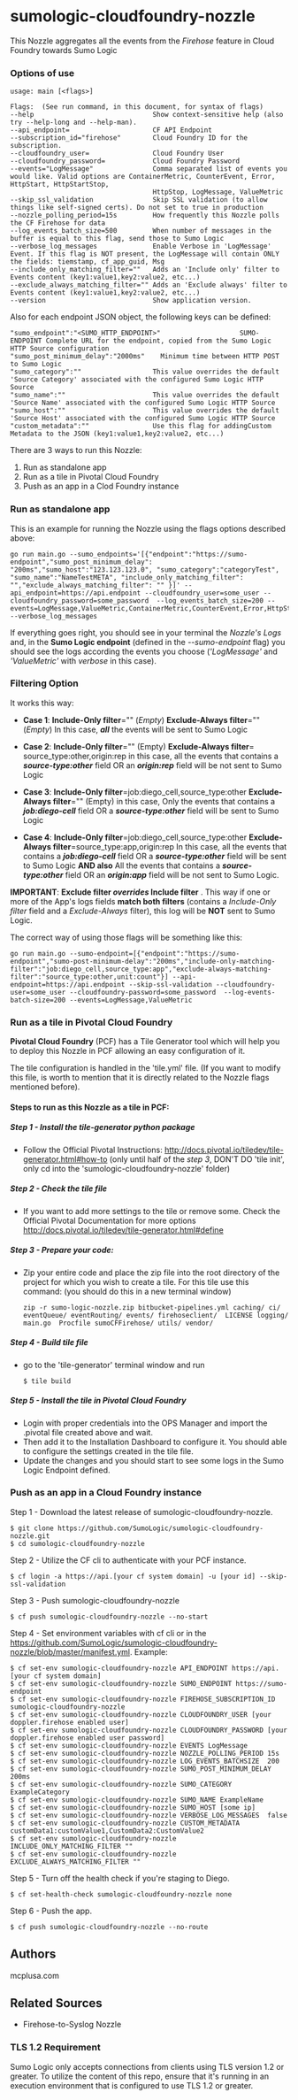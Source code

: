 # sumologic-cloudfoundry-nozzle

This Nozzle aggregates all the events from the _Firehose_ feature in Cloud Foundry towards Sumo Logic

### Options of use

```
usage: main [<flags>]

Flags:  (See run command, in this document, for syntax of flags)
--help                              Show context-sensitive help (also try --help-long and --help-man).
--api_endpoint=                     CF API Endpoint
--subscription_id="firehose"        Cloud Foundry ID for the subscription.
--cloudfoundry_user=                Cloud Foundry User
--cloudfoundry_password=            Cloud Foundry Password
--events="LogMessage"               Comma separated list of events you would like. Valid options are ContainerMetric, CounterEvent, Error, HttpStart, HttpStartStop,
                                    HttpStop, LogMessage, ValueMetric
--skip_ssl_validation               Skip SSL validation (to allow things like self-signed certs). Do not set to true in production
--nozzle_polling_period=15s         How frequently this Nozzle polls the CF Firehose for data
--log_events_batch_size=500         When number of messages in the buffer is equal to this flag, send those to Sumo Logic
--verbose_log_messages              Enable Verbose in 'LogMessage' Event. If this flag is NOT present, the LogMessage will contain ONLY the fields: tiemstamp, cf_app_guid, Msg
--include_only_matching_filter=""   Adds an 'Include only' filter to Events content (key1:value1,key2:value2, etc...)
--exclude_always_matching_filter="" Adds an 'Exclude always' filter to Events content (key1:value1,key2:value2, etc...)
--version                           Show application version.

```

Also for each endpoint JSON object, the following keys can be defined: 
```
"sumo_endpoint":"<SUMO_HTTP_ENDPOINT>"                    SUMO-ENDPOINT Complete URL for the endpoint, copied from the Sumo Logic HTTP Source configuration
"sumo_post_minimum_delay":"2000ms"    Minimum time between HTTP POST to Sumo Logic
"sumo_category":""                  This value overrides the default 'Source Category' associated with the configured Sumo Logic HTTP Source
"sumo_name":""                      This value overrides the default 'Source Name' associated with the configured Sumo Logic HTTP Source
"sumo_host":""                      This value overrides the default 'Source Host' associated with the configured Sumo Logic HTTP Source
"custom_metadata":""                Use this flag for addingCustom Metadata to the JSON (key1:value1,key2:value2, etc...)
```


There are 3 ways to run this Nozzle:

1. Run as standalone app
2. Run as a tile in Pivotal Cloud Foundry
3. Push as an app in a Clod Foundry instance

### Run as standalone app

This is an example for running the Nozzle using the flags options described above:
```
go run main.go --sumo_endpoints='[{"endpoint":"https://sumo-endpoint","sumo_post_minimum_delay": "200ms","sumo_host":"123.123.123.0", "sumo_category":"categoryTest", "sumo_name":"NameTestMETA", "include_only_matching_filter": "","exclude_always_matching_filter": "" }]' --api_endpoint=https://api.endpoint --cloudfoundry_user=some_user --cloudfoundry_password=some_password  --log_events_batch_size=200 --events=LogMessage,ValueMetric,ContainerMetric,CounterEvent,Error,HttpStart,HttpStop --verbose_log_messages
```

If everything goes right, you should see in your terminal the _Nozzle's Logs_ and, in the __Sumo Logic endpoint__ (defined in the _--sumo-endpoint_ flag) you should see the logs according the events you choose (_'LogMessage'_ and _'ValueMetric'_ with _verbose_ in this case).


### Filtering Option

It works this way:
* **Case 1**:
**Include-Only filter**="" (_Empty_)
**Exclude-Always filter**="" (_Empty_)
In this case, _**all**_ the events will be sent to Sumo Logic

* **Case 2**:
**Include-Only filter**="" (Empty)
**Exclude-Always filter**= source_type:other,origin:rep
in this case, all the events that contains a _**source-type:other**_ field OR an _**origin:rep**_ field will be not sent to Sumo Logic

* **Case 3**:
**Include-Only filter**=job:diego_cell,source_type:other
**Exclude-Always filter**="" (Empty)
in this case, Only the events that contains a _**job:diego-cell**_ field OR a _**source-type:other**_ field will be sent to Sumo Logic

* **Case 4**:
**Include-Only filter**=job:diego_cell,source_type:other
**Exclude-Always filter**=source_type:app,origin:rep
In this case, all the events that contains a _**job:diego-cell**_ field OR a _**source-type:other**_ field will be sent to Sumo Logic
**AND also**
All the events that contains a _**source-type:other**_ field OR an _**origin:app**_ field will be not sent to Sumo Logic.

**IMPORTANT**: **Exclude filter _overrides_ Include filter** . This way if one or more of the App's logs fields **match both filters** (contains a _Include-Only filter_ field and a _Exclude-Always_ filter), this log will be **NOT** sent to Sumo Logic.


The correct way of using those flags will be something like this:

```
go run main.go --sumo-endpoint=[{"endpoint":"https://sumo-endpoint","sumo-post-minimum-delay":"200ms","include-only-matching-filter":"job:diego_cell,source_type:app","exclude-always-matching-filter":"source_type:other,unit:count"}] --api-endpoint=https://api.endpoint --skip-ssl-validation --cloudfoundry-user=some_user --cloudfoundry-password=some_password  --log-events-batch-size=200 --events=LogMessage,ValueMetric   
```


### Run as a tile in Pivotal Cloud Foundry

**Pivotal Cloud Foundry** (PCF) has a Tile Generator tool which will help you to deploy this Nozzle in PCF allowing an easy configuration of it.

The tile configuration is handled in the 'tile.yml' file. (If you want to modify this file, is worth to mention that it is directly related to the Nozzle flags mentioned before).

#### Steps to run as this Nozzle as a tile in PCF:

##### Step 1 - Install the tile-generator python package
* Follow the Official Pivotal Instructions: http://docs.pivotal.io/tiledev/tile-generator.html#how-to
(only until half of the _step 3_, DON'T DO 'tile init', only cd into the 'sumologic-cloudfoundry-nozzle' folder)

##### Step 2 - Check the tile file

* If you want to add more settings to the tile or remove some. Check the Official Pivotal Documentation for more options http://docs.pivotal.io/tiledev/tile-generator.html#define

##### Step 3 - Prepare your code:

* Zip your entire code and place the zip file into the root directory of the project for which you wish to create a tile. For this tile use this command: (you should do this in a new terminal window)

    ```
    zip -r sumo-logic-nozzle.zip bitbucket-pipelines.yml caching/ ci/ eventQueue/ eventRouting/ events/ firehoseclient/  LICENSE logging/ main.go  Procfile sumoCFFirehose/ utils/ vendor/
    ```
##### Step 4 - Build tile file
* go to the 'tile-generator' terminal window and run

    ```
    $ tile build
    ```
##### Step 5 - Install the tile in Pivotal Cloud Foundry
* Login with proper credentials into the OPS Manager and import the .pivotal file created above and wait.
* Then add it to the Installation Dashboard to configure it. You should able to configure the settings created in the tile file.
* Update the changes and you should start to see some logs in the Sumo Logic Endpoint defined.

### Push as an app in a Cloud Foundry instance

Step 1 - Download the latest release of sumologic-cloudfoundry-nozzle.
```
$ git clone https://github.com/SumoLogic/sumologic-cloudfoundry-nozzle.git
$ cd sumologic-cloudfoundry-nozzle
```

Step 2 - Utilize the CF cli to authenticate with your PCF instance.
```
$ cf login -a https://api.[your cf system domain] -u [your id] --skip-ssl-validation
```
Step 3 - Push sumologic-cloudfoundry-nozzle
```
$ cf push sumologic-cloudfoundry-nozzle --no-start
```
Step 4 - Set environment variables with cf cli or in the https://github.com/SumoLogic/sumologic-cloudfoundry-nozzle/blob/master/manifest.yml. Example:
```
$ cf set-env sumologic-cloudfoundry-nozzle API_ENDPOINT https://api.[your cf system domain]
$ cf set-env sumologic-cloudfoundry-nozzle SUMO_ENDPOINT https://sumo-endpoint
$ cf set-env sumologic-cloudfoundry-nozzle FIREHOSE_SUBSCRIPTION_ID sumologic-cloudfoundry-nozzle
$ cf set-env sumologic-cloudfoundry-nozzle CLOUDFOUNDRY_USER [your doppler.firehose enabled user]
$ cf set-env sumologic-cloudfoundry-nozzle CLOUDFOUNDRY_PASSWORD [your doppler.firehose enabled user password]
$ cf set-env sumologic-cloudfoundry-nozzle EVENTS LogMessage
$ cf set-env sumologic-cloudfoundry-nozzle NOZZLE_POLLING_PERIOD 15s
$ cf set-env sumologic-cloudfoundry-nozzle LOG_EVENTS_BATCHSIZE  200
$ cf set-env sumologic-cloudfoundry-nozzle SUMO_POST_MINIMUM_DELAY 200ms
$ cf set-env sumologic-cloudfoundry-nozzle SUMO_CATEGORY ExampleCategory
$ cf set-env sumologic-cloudfoundry-nozzle SUMO_NAME ExampleName
$ cf set-env sumologic-cloudfoundry-nozzle SUMO_HOST [some ip]
$ cf set-env sumologic-cloudfoundry-nozzle VERBOSE_LOG_MESSAGES  false
$ cf set-env sumologic-cloudfoundry-nozzle CUSTOM_METADATA customData1:customValue1,CustomData2:CustomValue2
$ cf set-env sumologic-cloudfoundry-nozzle INCLUDE_ONLY_MATCHING_FILTER ""
$ cf set-env sumologic-cloudfoundry-nozzle EXCLUDE_ALWAYS_MATCHING_FILTER ""
```

Step 5 - Turn off the health check if you're staging to Diego.

```
$ cf set-health-check sumologic-cloudfoundry-nozzle none
```

Step 6 - Push the app.
```
$ cf push sumologic-cloudfoundry-nozzle --no-route
```
## Authors

mcplusa.com

## Related Sources

* Firehose-to-Syslog Nozzle

### TLS 1.2 Requirement

Sumo Logic only accepts connections from clients using TLS version 1.2 or greater. To utilize the content of this repo, ensure that it's running in an execution environment that is configured to use TLS 1.2 or greater.
